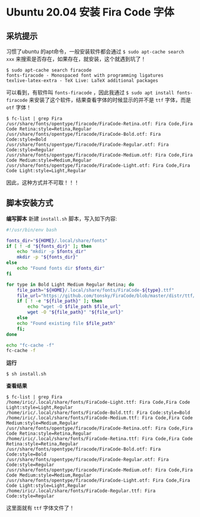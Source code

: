 # Ubuntu 20.04 安装 Fira Code 字体

## 采坑提示

习惯了ubuntu 的apt命令，一般安装软件都会通过 `$ sudo apt-cache search xxx` 来搜索是否存在，如果存在，就安装，这个就遇到坑了！

``` shell
$ sudo apt-cache search firacode    
fonts-firacode - Monospaced font with programming ligatures
texlive-latex-extra - TeX Live: LaTeX additional packages
```

可以看到，有软件叫 `fonts-firacode` ，因此我通过 `$ sudo apt install fonts-firacode` 来安装了这个软件，结果查看字体的时候显示的并不是 `ttf` 字体，而是 `otf` 字体！

``` shell
$ fc-list | grep Fira                          
/usr/share/fonts/opentype/firacode/FiraCode-Retina.otf: Fira Code,Fira Code Retina:style=Retina,Regular
/usr/share/fonts/opentype/firacode/FiraCode-Bold.otf: Fira Code:style=Bold
/usr/share/fonts/opentype/firacode/FiraCode-Regular.otf: Fira Code:style=Regular
/usr/share/fonts/opentype/firacode/FiraCode-Medium.otf: Fira Code,Fira Code Medium:style=Medium,Regular
/usr/share/fonts/opentype/firacode/FiraCode-Light.otf: Fira Code,Fira Code Light:style=Light,Regular
```

因此，这种方式并不可取！！！

## 脚本安装方式

**编写脚本**
新建 `install.sh` 脚本，写入如下内容:

``` bash
#!/usr/bin/env bash

fonts_dir="${HOME}/.local/share/fonts"
if [ ! -d "${fonts_dir}" ]; then
    echo "mkdir -p $fonts_dir"
    mkdir -p "${fonts_dir}"
else
    echo "Found fonts dir $fonts_dir"
fi

for type in Bold Light Medium Regular Retina; do
    file_path="${HOME}/.local/share/fonts/FiraCode-${type}.ttf"
    file_url="https://github.com/tonsky/FiraCode/blob/master/distr/ttf/FiraCode-${type}.ttf?raw=true"
    if [ ! -e "${file_path}" ]; then
        echo "wget -O $file_path $file_url"
        wget -O "${file_path}" "${file_url}"
    else
	echo "Found existing file $file_path"
    fi;
done

echo "fc-cache -f"
fc-cache -f
```

**运行**

``` shell
$ sh install.sh
```

**查看结果**

``` shell
$ fc-list | grep Fira
/home/iric/.local/share/fonts/FiraCode-Light.ttf: Fira Code,Fira Code Light:style=Light,Regular
/home/iric/.local/share/fonts/FiraCode-Bold.ttf: Fira Code:style=Bold
/home/iric/.local/share/fonts/FiraCode-Medium.ttf: Fira Code,Fira Code Medium:style=Medium,Regular
/usr/share/fonts/opentype/firacode/FiraCode-Retina.otf: Fira Code,Fira Code Retina:style=Retina,Regular
/home/iric/.local/share/fonts/FiraCode-Retina.ttf: Fira Code,Fira Code Retina:style=Retina,Regular
/usr/share/fonts/opentype/firacode/FiraCode-Bold.otf: Fira Code:style=Bold
/usr/share/fonts/opentype/firacode/FiraCode-Regular.otf: Fira Code:style=Regular
/usr/share/fonts/opentype/firacode/FiraCode-Medium.otf: Fira Code,Fira Code Medium:style=Medium,Regular
/usr/share/fonts/opentype/firacode/FiraCode-Light.otf: Fira Code,Fira Code Light:style=Light,Regular
/home/iric/.local/share/fonts/FiraCode-Regular.ttf: Fira Code:style=Regular
```

这里面就有 `ttf` 字体文件了！

